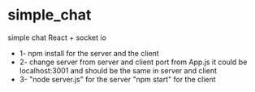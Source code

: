 # simple_chat
simple chat React + socket io
 <ul>
 <li>1- npm install for the server and the client </li>
  <li>2- change server from server and client port from App.js it could be localhost:3001 and should be the same in server and client </li>
  <li>3- "node server.js" for the server "npm start" for the client</li>
  </ul>
 
 
